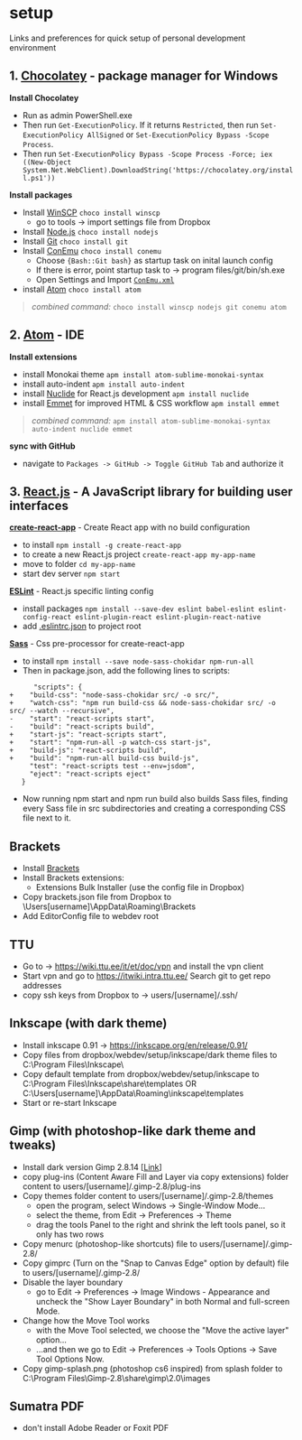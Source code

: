 # setup
Links and preferences for quick setup of personal development environment

## 1. [Chocolatey](https://chocolatey.org/) - package manager for Windows

**Install Chocolatey**
- Run as admin PowerShell.exe
- Then run `Get-ExecutionPolicy`. If it returns `Restricted`, then run `Set-ExecutionPolicy AllSigned` or `Set-ExecutionPolicy Bypass -Scope Process`.
- Then run `Set-ExecutionPolicy Bypass -Scope Process -Force; iex ((New-Object                                              System.Net.WebClient).DownloadString('https://chocolatey.org/install.ps1'))`

**Install packages**
- Install [WinSCP](https://winscp.net) `choco install winscp`
  - go to tools -> import settings file from Dropbox
- Install [Node.js](https://nodejs.org/en/) `choco install nodejs`
- Install [Git](https://git-scm.com/) `choco install git`
- Install [ConEmu](https://conemu.github.io/) `choco install conemu`
  - Choose `{Bash::Git bash}` as startup task on inital launch config
  - If there is error, point startup task to -> program files/git/bin/sh.exe
  - Open Settings and Import [`ConEmu.xml`](ConEmu.xml)
- install [Atom](https://atom.io/) `choco install atom `
>
>*combined command:* `choco install winscp nodejs git conemu atom`
>

## 2. [Atom](https://atom.io/) - IDE

**Install extensions**
- install Monokai theme `apm install atom-sublime-monokai-syntax`
- install auto-indent `apm install auto-indent`
- install [Nuclide](https://nuclide.io/) for React.js development `apm install nuclide`
- install [Emmet](https://emmet.io/) for improved HTML & CSS workflow `apm install emmet`
>
>*combined command:* `apm install atom-sublime-monokai-syntax auto-indent nuclide emmet`
>

**sync with GitHub**
- navigate to `Packages -> GitHub -> Toggle GitHub Tab` and authorize it 

## 3. [React.js](https://reactjs.org/) - A JavaScript library for building user interfaces

**[create-react-app](https://github.com/facebook/create-react-app)** - Create React app with no build configuration
- to install `npm install -g create-react-app`
- to create a new React.js project `create-react-app my-app-name`
- move to folder `cd my-app-name`
- start dev server `npm start`

**[ESLint](https://eslint.org/)** - React.js specific linting config
- install packages `npm install --save-dev eslint babel-eslint eslint-config-react eslint-plugin-react eslint-plugin-react-native`
- add [.eslintrc.json](https://github.com/jotttt/setup/blob/master/ESLint/.eslintrc.json) to project root  

**[Sass](https://sass-lang.com/)** - Css pre-processor for create-react-app
- to install `npm install --save node-sass-chokidar npm-run-all`
- Then in package.json, add the following lines to scripts: 
```
      "scripts": {
+    "build-css": "node-sass-chokidar src/ -o src/",
+    "watch-css": "npm run build-css && node-sass-chokidar src/ -o src/ --watch --recursive",
-    "start": "react-scripts start",
-    "build": "react-scripts build",
+    "start-js": "react-scripts start",
+    "start": "npm-run-all -p watch-css start-js",
+    "build-js": "react-scripts build",
+    "build": "npm-run-all build-css build-js",
     "test": "react-scripts test --env=jsdom",
     "eject": "react-scripts eject"
   }
```
- Now running npm start and npm run build also builds Sass files, finding every Sass file in src subdirectories and creating a corresponding CSS file next to it.

## Brackets
- Install [Brackets](http://brackets.io/)
- Install Brackets extensions:
  - Extensions Bulk Installer (use the config file in Dropbox)
- Copy brackets.json file from Dropbox to \Users\[username]\AppData\Roaming\Brackets
- Add EditorConfig file to webdev root

## TTU
- Go to -> https://wiki.ttu.ee/it/et/doc/vpn and install the vpn client
- Start vpn and go to https://itwiki.intra.ttu.ee/ Search git to get repo addresses
- copy ssh keys from Dropbox to -> users/[username]/.ssh/

## Inkscape (with dark theme)
- Install inkscape 0.91 -> https://inkscape.org/en/release/0.91/
- Copy files from dropbox/webdev/setup/inkscape/dark theme files to C:\Program Files\Inkscape\
- Copy default template from dropbox/webdev/setup/inkscape to C:\Program Files\Inkscape\share\templates OR C:\Users\[username]\AppData\Roaming\inkscape\templates
- Start or re-start Inkscape

## Gimp (with photoshop-like dark theme and tweaks)
- Install dark version Gimp 2.8.14 [[Link](http://www.partha.com/)]
- copy plug-ins (Content Aware Fill and Layer via copy extensions) folder content to users/[username]/.gimp-2.8/plug-ins
- Copy themes folder content to users/[username]/.gimp-2.8/themes
  - open the program, select Windows -> Single-Window Mode...
  - select the theme, from Edit -> Preferences -> Theme
  - drag the tools Panel to the right and shrink the left tools panel, so it only has two rows
- Copy menurc (photoshop-like shortcuts) file to users/[username]/.gimp-2.8/
- Copy gimprc (Turn on the "Snap to Canvas Edge" option by default) file to users/[username]/.gimp-2.8/
- Disable the layer boundary
  - go to Edit -> Preferences -> Image Windows - Appearance and uncheck the "Show Layer Boundary" in both Normal and full-screen Mode.
- Change how the Move Tool works
  - with the Move Tool selected, we choose the "Move the active layer" option...
  - ...and then we go to Edit -> Preferences -> Tools Options -> Save Tool Options Now.
- Copy gimp-splash.png (photoshop cs6 inspired) from splash folder to C:\Program Files\Gimp-2.8\share\gimp\2.0\images

## Sumatra PDF
- don't install Adobe Reader or Foxit PDF
